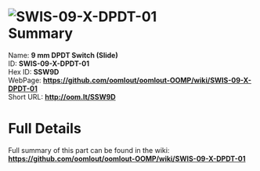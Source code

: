 
![SWIS-09-X-DPDT-01](https://github.com/oomlout/oomlout-OOMP/blob/master/parts/SWIS-09-X-DPDT-01/SWIS-09-X-DPDT-01_420.jpg)   
Summary
=================
  
Name: __9 mm DPDT Switch (Slide)__    
ID: __SWIS-09-X-DPDT-01__   
Hex ID: __SSW9D__   
WebPage: __https://github.com/oomlout/oomlout-OOMP/wiki/SWIS-09-X-DPDT-01__   
Short URL: __http://oom.lt/SSW9D__   

Full Details
==========================
Full summary of this part can be found in the wiki:   
__https://github.com/oomlout/oomlout-OOMP/wiki/SWIS-09-X-DPDT-01__    

